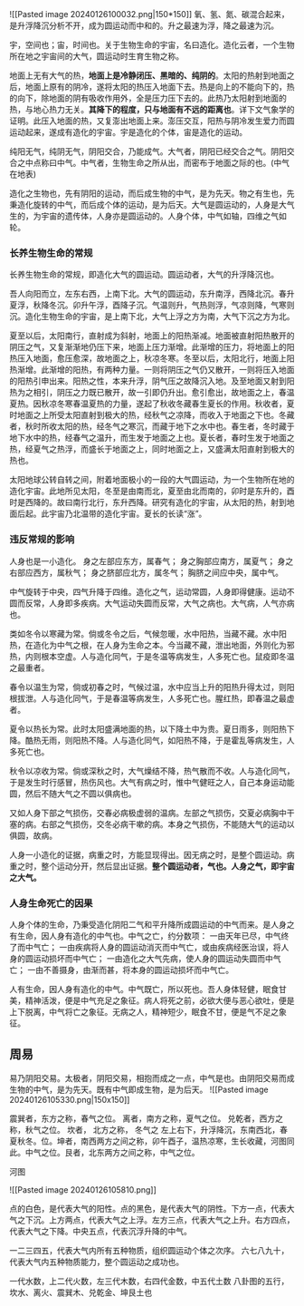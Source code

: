 
![[Pasted image 20240126100032.png|150*150]]
氧、氢、氮、碳混合起来，是升浮降沉分析不开，成为圆运动而中和的。升之最速为浮，降之最速为沉。

宇，空间也；宙，时间也。关于生物生命的宇宙，名曰造化。造化云者，一个生物所在地之宇宙间的大气，圆运动时生育生物之称。


地面上无有大气的热，**地面上是冷静闭压、黑暗的、纯阴的**。太阳的热射到地面之后，地面上原有的阴冷，遂将太阳的热压入地面下去。热是向上的不能向下的，热的向下，除地面的阴有吸收作用外，全是压力压下去的。此热乃太阳射到地面的热，与地心热力无关。**其降下的程度，只与地面有不远的距离也**。详下文气象学的证明。此压入地面的热，又复澎出地面上来。澎压交互，阳热与阴冷发生爱力而圆运动起来，遂成有造化的宇宙。宇是造化的个体，宙是造化的运动。

纯阳无气，纯阴无气，阴阳交合，乃能成气。大气者，阴阳已经交合之气。阴阳交合之中点称曰中气。中气者，生物生命之所从出，而密布于地面之际的也。(中气在地表)

造化之生物也，先有阴阳的运动，而后成生物的中气，是为先天。物之有生也，先秉造化旋转的中气，而后成个体的运动，是为后天。大气是圆运动的，人身是大气生的，为宇宙的遗传体，人身亦是圆运动的。人身个体，中气如轴，四维之气如轮。

### 长养生物生命的常规

长养生物生命的常规，即造化大气的圆运动。圆运动者，大气的升浮降沉也。

吾人向阳而立，左东右西，上南下北。大气的圆运动，东升南浮，西降北沉。春升夏浮，秋降冬沉。卯升午浮，酉降子沉。气温则升，气热则浮，气凉则降，气寒则沉。造化生物生命的宇宙，是上南下北，大气上浮之方为南，大气下沉之方为北。

夏至以后，太阳南行，直射成为斜射，地面上的阳热渐减。地面被直射阳热散开的阴压之气，又复渐渐地仍压下来，地面上压力渐增。此渐增的压力，将地面上的阳热压入地面，愈压愈深，故地面之上，秋凉冬寒。冬至以后，太阳北行，地面上阳热渐增。此渐增的阳热，有两种力量。一则将阴压之气仍又散开，一则将压入地面的阳热引申出来。阳热之性，本来升浮，阴气压之故降沉入地。及至地面又射到阳热为之相引，阴压之力既已散开，故一引即仍升出。愈引愈出，故地面之上，春温夏热。因秋凉冬寒春温夏热的力量，遂起了秋收冬藏春生夏长的作用。秋收者，夏时地面之上所受太阳直射到极大的热，经秋气之凉降，而收入于地面之下也。冬藏者，秋时所收太阳的热，经冬气之寒沉，而藏于地下之水中也。春生者，冬时藏于地下水中的热，经春气之温升，而生发于地面之上也。夏长者，春时生发于地面之热，经夏气之热浮，而盛长于地面之上，同时地面之上，又盛满太阳直射到极大的热也。

太阳地球公转自转之间，附着地面极小的一段的大气圆运动，为一个生物所在地的造化宇宙。此地所见太阳，冬至是由南而北，夏至由北而南的，卯时是东升的，酉时是西降的。故曰南行北行，东升西降。研究有造化的宇宙，从太阳的热，射到地面后起。此宇宙乃北温带的造化宇宙。夏长的长读“涨”。


### 违反常规的影响

人身也是一小造化。
身之左部应东方，属春气；
身之胸部应南方，属夏气；
身之右部应西方，属秋气；
身之脐部应北方，属冬气；
胸脐之间应中央，属中气。

中气旋转于中央，四气升降于四维。造化之气，运动常圆，人身即得健康。运动不圆而反常，人身即多疾病。大气运动失圆而反常，大气之病也。大气病，人气亦病也。

类如冬令以寒藏为常。倘或冬令之后，气候忽暖，水中阳热，当藏不藏。水中阳热，在造化为中气之根，在人身为生命之本。今当藏不藏，泄出地面，外则化为邪热，内则根本空虚。人与造化同气，于是冬温等病发生，人多死亡也。鼠疫即冬温之最重者。

春令以温生为常，倘或初春之时，气候过温，水中应当上升的阳热升得太过，则阳根拔泄。人与造化同气，于是春温等病发生，人多死亡也。腥红热，即春温之最虚者。

夏令以热长为常。此时太阳盛满地面的热，以下降土中为贵。夏日雨多，则阳热下降。酷热无雨，则阳热不降。人与造化同气，如阳热不降，于是霍乱等病发生，人多死亡也。

秋令以凉收为常。倘或深秋之时，大气燥结不降，热气散而不收。人与造化同气，于是发生时行感冒，热伤风也。大气有病之时，惟中气健旺之人，自己本身运动能圆，然后不随大气之不圆以俱病也。

又如人身下部之气损伤，交春必病极虚弱的温病。左部之气损伤，交夏必病胸中干塞的病。右部之气损伤，交冬必病干嗽的病。本身之气损伤，不能随大气的运动以俱圆，故病。

人身一小造化的证据，病重之时，方能显现得出。因无病之时，是整个圆运动。病重之时，整个运动分开，然后显出证据。**整个圆运动者，气也。人身之气，即宇宙之大气。**

### 人身生命死亡的因果

人身个体的生命，乃秉受造化阴阳二气和平升降所成圆运动的中气而来。是人身之有生命，因人身有造化的中气也。中气之亡，约分数项：
一由天年已尽，中气终了而中气亡；
一由疾病将人身的圆运动消灭而中气亡，或由疾病经医治误，将人身的圆运动损坏而中气亡；
一由造化之大气先病，使人身的圆运动失圆而中气亡；
一由不善摄身，由渐而甚，将本身的圆运动损坏而中气亡。

人有生命，因人身有造化的中气。中气既亡，所以死也。吾人身体轻健，眠食甘美，精神活泼，便是中气充足之象征。病人将死之前，必欲大便与恶心欲吐，便是上下脱离，中气将亡之象征。无病之人，精神短少，眠食不甘，便是气不足之象征。



## 周易





易乃阴阳交易。太极者，阴阳交易，相抱而成之一点，中气是也。由阴阳交易而成生物的中气，是为先天。既有中气即成生物，是为后天。
![[Pasted image 20240126105330.png|150x150]]

震巽者，东方之称，春气之位。
离者，南方之称，夏气之位。
兑乾者，西方之称，秋气之位。
坎者， 北方之称， 冬气之 左上右下，升浮降沉，东南西北，春夏秋冬。位。坤者，南西两方之间之称，卯午酉子，温热凉寒，生长收藏，河图同此。中气之位。艮者，北东两方之间之称，中气之位。

河图

![[Pasted image 20240126105810.png]]


点的白色，是代表大气的阳性。点的黑色，是代表大气的阴性。下方一点，代表大气之下沉。上方两点，代表大气之上浮。左方三点，代表大气之上升。右方四点，代表大气之下降。中央五点，代表沉浮升降的中气。

一二三四五，代表大气内所有五种物质，组织圆运动个体之次序。
六七八九十，代表大气内五种物质能力，整个圆运动之成功也。


一代水数，上二代火数，左三代木数，右四代金数，中五代土数
八卦图的五行，坎水、离火、震巽木、兑乾金、坤艮土也







